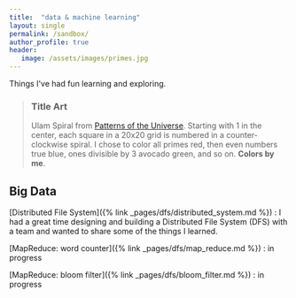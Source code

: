 ```yaml
---
title:  "data & machine learning"
layout: single
permalink: /sandbox/
author_profile: true
header:
   image: /assets/images/primes.jpg
---
```


Things I've had fun learning and exploring.

> ### Title Art
>
> Ulam Spiral from [Patterns of the Universe](https://www.amazon.com/Patterns-Universe-Coloring-Adventure-Beauty/dp/1615193235). Starting with 1 in the center, each square in a 20x20 grid is numbered in a counter-clockwise spiral. I chose to color all primes red, then even numbers true blue, ones divisible by 3 avocado green, and so on. **Colors by me**.

## Big Data

[Distributed File System]({% link _pages/dfs/distributed_system.md %})
: I had a great time designing and building a Distributed File System (DFS) with a team and wanted to share some of the things I learned. 

[MapReduce: word counter]({% link _pages/dfs/map_reduce.md %})
: in progress

[MapReduce: bloom filter]({% link _pages/dfs/bloom_filter.md %})
: in progress
